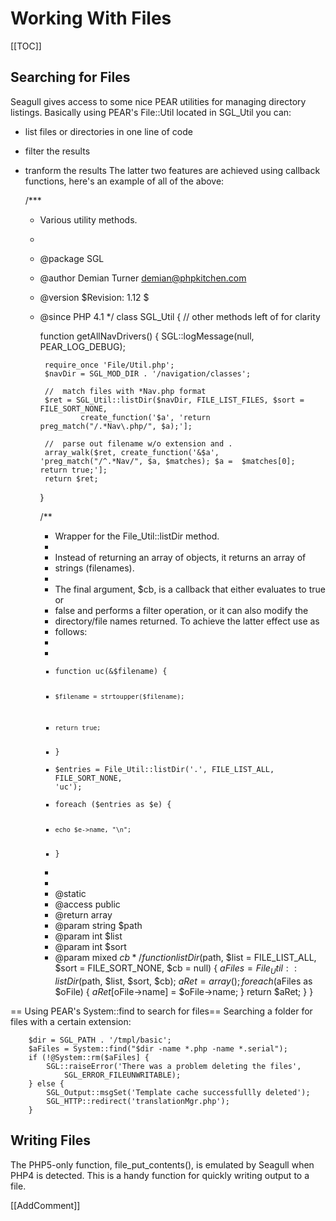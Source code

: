 <!-- Name: Howto/FileOperations -->
<!-- Version: 3 -->
<!-- Last-Modified: 2006/11/30 15:43:42 -->
<!-- Author: demian -->
# Working With Files
[[TOC]]
## Searching for Files
Seagull gives access to some nice PEAR utilities for managing directory listings.  Basically using PEAR's File::Util located in SGL_Util you can:
  * list files or directories in one line of code
  * filter the results
  * tranform the results
The latter two features are achieved using callback functions, here's an example of all of the above:


    /***
     * Various utility methods.
     *
     * @package SGL
     * @author  Demian Turner <demian@phpkitchen.com>
     * @version $Revision: 1.12 $
     * @since   PHP 4.1
     */
    class SGL_Util
    {
        //  other methods left of for clarity
        
        function getAllNavDrivers()
        {
            SGL::logMessage(null, PEAR_LOG_DEBUG);
    
            require_once 'File/Util.php';
            $navDir = SGL_MOD_DIR . '/navigation/classes';
    
            //  match files with *Nav.php format
            $ret = SGL_Util::listDir($navDir, FILE_LIST_FILES, $sort = FILE_SORT_NONE, 
                    create_function('$a', 'return preg_match("/.*Nav\.php/", $a);'];
    
            //  parse out filename w/o extension and .
            array_walk($ret, create_function('&$a', 'preg_match("/^.*Nav/", $a, $matches); $a =  $matches[0]; return true;'];
            return $ret;
        }
    
        /**
         * Wrapper for the File_Util::listDir method.
         * 
         * Instead of returning an array of objects, it returns an array of
         * strings (filenames).
         * 
         * The final argument, $cb, is a callback that either evaluates to true or
         * false and performs a filter operation, or it can also modify the 
         * directory/file names returned.  To achieve the latter effect use as 
         * follows:
         * 
         * <code>
         * function uc(&$filename) {
         *     $filename = strtoupper($filename);
         *     return true;
         * }
         * $entries = File_Util::listDir('.', FILE_LIST_ALL, FILE_SORT_NONE, 'uc');
         * foreach ($entries as $e) {
         *     echo $e->name, "\n";
         * }
         * </code>
         * 
         * @static
         * @access  public
         * @return  array
         * @param   string  $path
         * @param   int     $list
         * @param   int     $sort
         * @param   mixed   $cb
         */
        function listDir($path, $list = FILE_LIST_ALL, $sort = FILE_SORT_NONE, $cb = null)
        {
            $aFiles = File_Util::listDir($path, $list, $sort, $cb);
            $aRet = array();
            foreach ($aFiles as $oFile) {
                $aRet[$oFile->name] = $oFile->name;
            }
            return $aRet;
        }
    }

== Using PEAR's System::find to search for files==
Searching a folder for files with a certain extension:


        $dir = SGL_PATH . '/tmpl/basic';
        $aFiles = System::find("$dir -name *.php -name *.serial");
        if (!@System::rm($aFiles] {
            SGL::raiseError('There was a problem deleting the files', 
                SGL_ERROR_FILEUNWRITABLE);
        } else {
            SGL_Output::msgSet('Template cache successfullly deleted');
            SGL_HTTP::redirect('translationMgr.php');
        }


## Writing Files
The PHP5-only function, file_put_contents(), is emulated by Seagull when PHP4 is detected.  This is a handy function for quickly writing output to a file.

[[AddComment]]